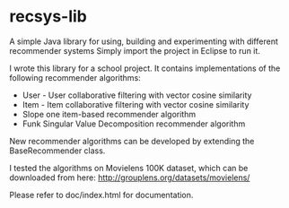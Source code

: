 recsys-lib
==========

A simple Java library for using, building and experimenting with different recommender systems
Simply import the project in Eclipse to run it.

I wrote this library for a school project. It contains implementations of the following recommender algorithms:
* User - User collaborative filtering with vector cosine similarity
* Item - Item collaborative filtering with vector cosine similarity
* Slope one item-based recommender algorithm
* Funk Singular Value Decomposition recommender algorithm

New recommender algorithms can be developed by extending the BaseRecommender class.

I tested the algorithms on Movielens 100K dataset, which can be downloaded from here: http://grouplens.org/datasets/movielens/

Please refer to doc/index.html for documentation.
